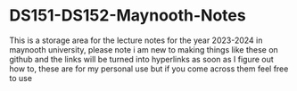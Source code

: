 # DS151-DS152-Maynooth-Notes

This is a storage area for the lecture notes for the year 2023-2024 in maynooth university,
please note i am new to making things like these on github and the links will be turned into hyperlinks as soon as I figure out how to, these are for my personal use but if you come across them feel free to use
